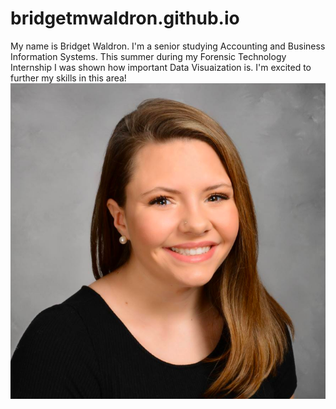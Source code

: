 # bridgetmwaldron.github.io
My name is Bridget Waldron. I'm a senior studying Accounting and Business Information Systems. This summer during my Forensic Technology Internship I was shown how important Data Visuaization is. I'm excited to further my skills in this area!
![profile picture](https://github.com/bridgetmwaldron/bridgetmwaldron.github.io/blob/main/Screen%20Shot%202019-03-21%20at%2012.05.59%20AM.png?raw=true)


